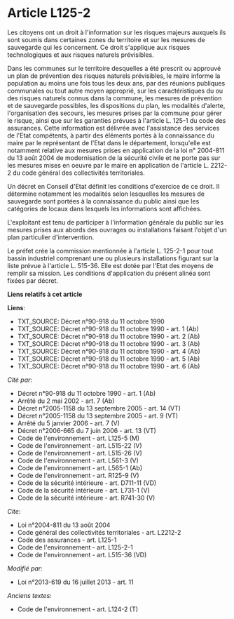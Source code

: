 # Article L125-2

Les citoyens ont un droit à l'information sur les risques majeurs auxquels ils sont soumis dans certaines zones du territoire
et sur les mesures de sauvegarde qui les concernent. Ce droit s'applique aux risques technologiques et aux risques naturels
prévisibles. 

Dans les communes sur le territoire desquelles a été prescrit ou approuvé un plan de prévention des risques naturels
prévisibles, le maire informe la population au moins une fois tous les deux ans, par des réunions publiques communales ou
tout autre moyen approprié, sur les caractéristiques du ou des risques naturels connus dans la commune, les mesures de
prévention et de sauvegarde possibles, les dispositions du plan, les modalités d'alerte, l'organisation des secours, les
mesures prises par la commune pour gérer le risque, ainsi que sur les garanties prévues à l'article L. 125-1 du code des
assurances. Cette information est délivrée avec l'assistance des services de l'Etat compétents, à partir des éléments portés
à la connaissance du maire par le représentant de l'Etat dans le département, lorsqu'elle est notamment relative aux mesures
prises en application de la loi n° 2004-811 du 13 août 2004 de modernisation de la sécurité civile et ne porte pas sur les
mesures mises en oeuvre par le maire en application de l'article L. 2212-2 du code général des collectivités territoriales. 

Un décret en Conseil d'Etat définit les conditions d'exercice de ce droit. Il détermine notamment les modalités selon
lesquelles les mesures de sauvegarde sont portées à la connaissance du public ainsi que les catégories de locaux dans
lesquels les informations sont affichées. 

L'exploitant est tenu de participer à l'information générale du public sur les mesures prises aux abords des ouvrages ou
installations faisant l'objet d'un plan particulier d'intervention. 

Le préfet crée la commission mentionnée à l'article L. 125-2-1 pour tout bassin industriel comprenant une ou plusieurs
installations figurant sur la liste prévue à l'article L. 515-36. Elle est dotée par l'Etat des moyens de remplir sa mission.
Les conditions d'application du présent alinéa sont fixées par décret.

**Liens relatifs à cet article**

**Liens**:

  - TXT_SOURCE: Décret n°90-918 du 11 octobre 1990
  - TXT_SOURCE: Décret n°90-918 du 11 octobre 1990 - art. 1 (Ab)
  - TXT_SOURCE: Décret n°90-918 du 11 octobre 1990 - art. 2 (Ab)
  - TXT_SOURCE: Décret n°90-918 du 11 octobre 1990 - art. 3 (Ab)
  - TXT_SOURCE: Décret n°90-918 du 11 octobre 1990 - art. 4 (Ab)
  - TXT_SOURCE: Décret n°90-918 du 11 octobre 1990 - art. 5 (Ab)
  - TXT_SOURCE: Décret n°90-918 du 11 octobre 1990 - art. 6 (Ab)

_Cité par_:

  - Décret n°90-918 du 11 octobre 1990 - art. 1 (Ab)
  - Arrêté du 2 mai 2002 - art. 7 (Ab)
  - Décret n°2005-1158 du 13 septembre 2005 - art. 14 (VT)
  - Décret n°2005-1158 du 13 septembre 2005 - art. 9 (VT)
  - Arrêté du 5 janvier 2006 - art. 7 (V)
  - Décret n°2006-665 du 7 juin 2006 - art. 13 (VT)
  - Code de l'environnement - art. L125-5 (M)
  - Code de l'environnement - art. L515-22 (V)
  - Code de l'environnement - art. L515-26 (V)
  - Code de l'environnement - art. L561-3 (V)
  - Code de l'environnement - art. L565-1 (Ab)
  - Code de l'environnement - art. R125-9 (V)
  - Code de la sécurité intérieure - art. D711-11 (VD)
  - Code de la sécurité intérieure - art. L731-1 (V)
  - Code de la sécurité intérieure - art. R741-30 (V)

_Cite_:

  - Loi n°2004-811 du 13 août 2004
  - Code général des collectivités territoriales - art. L2212-2
  - Code des assurances - art. L125-1
  - Code de l'environnement - art. L125-2-1
  - Code de l'environnement - art. L515-36 (VD)

_Modifié par_:

  - Loi n°2013-619 du 16 juillet 2013 - art. 11

_Anciens textes_:

  - Code de l'environnement - art. L124-2 (T)
